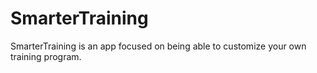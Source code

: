 # SmarterTraining
SmarterTraining is an app focused on being able to customize your own training program. 
